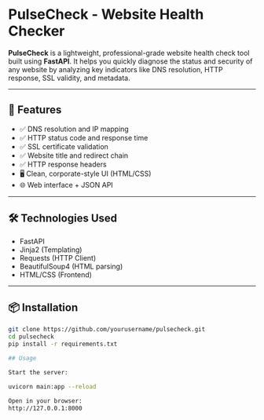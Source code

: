 # PulseCheck - Website Health Checker

**PulseCheck** is a lightweight, professional-grade website health check tool built using **FastAPI**. It helps you quickly diagnose the status and security of any website by analyzing key indicators like DNS resolution, HTTP response, SSL validity, and metadata.

---

## 🚀 Features

- ✅ DNS resolution and IP mapping
- ✅ HTTP status code and response time
- ✅ SSL certificate validation
- ✅ Website title and redirect chain
- ✅ HTTP response headers
- 🖥️ Clean, corporate-style UI (HTML/CSS)
- 🌐 Web interface + JSON API

---

## 🛠️ Technologies Used

- FastAPI
- Jinja2 (Templating)
- Requests (HTTP Client)
- BeautifulSoup4 (HTML parsing)
- HTML/CSS (Frontend)

---

## 📦 Installation

```bash
git clone https://github.com/yourusername/pulsecheck.git
cd pulsecheck
pip install -r requirements.txt

## Usage

Start the server:

uvicorn main:app --reload

Open in your browser:
http://127.0.0.1:8000
